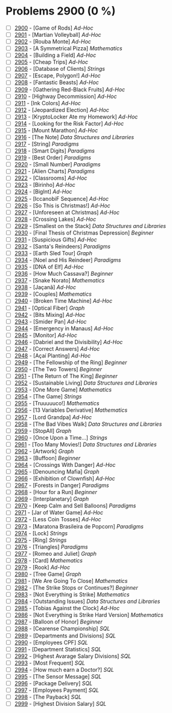 # Problems 2900 (0 %)


- [ ] [2900](https://www.beecrowd.com.br/judge/pt/problems/view/2900) - [Game of Rods] *Ad-Hoc*
- [ ] [2901](https://www.beecrowd.com.br/judge/pt/problems/view/2901) - [Martian Volleyball] *Ad-Hoc*
- [ ] [2902](https://www.beecrowd.com.br/judge/pt/problems/view/2902) - [Rouba Monte] *Ad-Hoc*
- [ ] [2903](https://www.beecrowd.com.br/judge/pt/problems/view/2903) - [A Symmetrical Pizza] *Mathematics*
- [ ] [2904](https://www.beecrowd.com.br/judge/pt/problems/view/2904) - [Building a Field] *Ad-Hoc*
- [ ] [2905](https://www.beecrowd.com.br/judge/pt/problems/view/2905) - [Cheap Trips] *Ad-Hoc*
- [ ] [2906](https://www.beecrowd.com.br/judge/pt/problems/view/2906) - [Database of Clients] *Strings*
- [ ] [2907](https://www.beecrowd.com.br/judge/pt/problems/view/2907) - [Escape, Polygon!] *Ad-Hoc*
- [ ] [2908](https://www.beecrowd.com.br/judge/pt/problems/view/2908) - [Fantastic Beasts] *Ad-Hoc*
- [ ] [2909](https://www.beecrowd.com.br/judge/pt/problems/view/2909) - [Gathering Red-Black Fruits] *Ad-Hoc*
- [ ] [2910](https://www.beecrowd.com.br/judge/pt/problems/view/2910) - [Highway Decommission] *Ad-Hoc*
- [ ] [2911](https://www.beecrowd.com.br/judge/pt/problems/view/2911) - [Ink Colors] *Ad-Hoc*
- [ ] [2912](https://www.beecrowd.com.br/judge/pt/problems/view/2912) - [Jeopardized Election] *Ad-Hoc*
- [ ] [2913](https://www.beecrowd.com.br/judge/pt/problems/view/2913) - [KryptoLocker Ate my Homework] *Ad-Hoc*
- [ ] [2914](https://www.beecrowd.com.br/judge/pt/problems/view/2914) - [Looking for the Risk Factor] *Ad-Hoc*
- [ ] [2915](https://www.beecrowd.com.br/judge/pt/problems/view/2915) - [Mount Marathon] *Ad-Hoc*
- [ ] [2916](https://www.beecrowd.com.br/judge/pt/problems/view/2916) - [The Note] *Data Structures and Libraries*
- [ ] [2917](https://www.beecrowd.com.br/judge/pt/problems/view/2917) - [String] *Paradigms*
- [ ] [2918](https://www.beecrowd.com.br/judge/pt/problems/view/2918) - [Smart Digits] *Paradigms*
- [ ] [2919](https://www.beecrowd.com.br/judge/pt/problems/view/2919) - [Best Order] *Paradigms*
- [ ] [2920](https://www.beecrowd.com.br/judge/pt/problems/view/2920) - [Small Number] *Paradigms*
- [ ] [2921](https://www.beecrowd.com.br/judge/pt/problems/view/2921) - [Alien Charts] *Paradigms*
- [ ] [2922](https://www.beecrowd.com.br/judge/pt/problems/view/2922) - [Classrooms] *Ad-Hoc*
- [ ] [2923](https://www.beecrowd.com.br/judge/pt/problems/view/2923) - [Birinho] *Ad-Hoc*
- [ ] [2924](https://www.beecrowd.com.br/judge/pt/problems/view/2924) - [BigInt] *Ad-Hoc*
- [ ] [2925](https://www.beecrowd.com.br/judge/pt/problems/view/2925) - [IccanobiF Sequence] *Ad-Hoc*
- [ ] [2926](https://www.beecrowd.com.br/judge/pt/problems/view/2926) - [So This is Christmas!] *Ad-Hoc*
- [ ] [2927](https://www.beecrowd.com.br/judge/pt/problems/view/2927) - [Unforeseen at Christmas] *Ad-Hoc*
- [ ] [2928](https://www.beecrowd.com.br/judge/pt/problems/view/2928) - [Crossing Lakes] *Ad-Hoc*
- [ ] [2929](https://www.beecrowd.com.br/judge/pt/problems/view/2929) - [Smallest on the Stack] *Data Structures and Libraries*
- [ ] [2930](https://www.beecrowd.com.br/judge/pt/problems/view/2930) - [Final Thesis of Christmas Depression] *Beginner*
- [ ] [2931](https://www.beecrowd.com.br/judge/pt/problems/view/2931) - [Suspicious Gifts] *Ad-Hoc*
- [ ] [2932](https://www.beecrowd.com.br/judge/pt/problems/view/2932) - [Santa's Reindeers] *Paradigms*
- [ ] [2933](https://www.beecrowd.com.br/judge/pt/problems/view/2933) - [Earth Sled Tour] *Graph*
- [ ] [2934](https://www.beecrowd.com.br/judge/pt/problems/view/2934) - [Noel and His Reindeer] *Paradigms*
- [ ] [2935](https://www.beecrowd.com.br/judge/pt/problems/view/2935) - [DNA of Elf] *Ad-Hoc*
- [ ] [2936](https://www.beecrowd.com.br/judge/pt/problems/view/2936) - [How Much Cassava?] *Beginner*
- [ ] [2937](https://www.beecrowd.com.br/judge/pt/problems/view/2937) - [Snake Norato] *Mathematics*
- [ ] [2938](https://www.beecrowd.com.br/judge/pt/problems/view/2938) - [Jaçanã] *Ad-Hoc*
- [ ] [2939](https://www.beecrowd.com.br/judge/pt/problems/view/2939) - [Couples] *Mathematics*
- [ ] [2940](https://www.beecrowd.com.br/judge/pt/problems/view/2940) - [Broken Time Machine] *Ad-Hoc*
- [ ] [2941](https://www.beecrowd.com.br/judge/pt/problems/view/2941) - [Optical Fiber] *Graph*
- [ ] [2942](https://www.beecrowd.com.br/judge/pt/problems/view/2942) - [Bits Mixing] *Ad-Hoc*
- [ ] [2943](https://www.beecrowd.com.br/judge/pt/problems/view/2943) - [Smider Pan] *Ad-Hoc*
- [ ] [2944](https://www.beecrowd.com.br/judge/pt/problems/view/2944) - [Emergency in Manaus] *Ad-Hoc*
- [ ] [2945](https://www.beecrowd.com.br/judge/pt/problems/view/2945) - [Monitor] *Ad-Hoc*
- [ ] [2946](https://www.beecrowd.com.br/judge/pt/problems/view/2946) - [Dabriel and the Divisibility] *Ad-Hoc*
- [ ] [2947](https://www.beecrowd.com.br/judge/pt/problems/view/2947) - [Correct Answers] *Ad-Hoc*
- [ ] [2948](https://www.beecrowd.com.br/judge/pt/problems/view/2948) - [Açaí Planting] *Ad-Hoc*
- [ ] [2949](https://www.beecrowd.com.br/judge/pt/problems/view/2949) - [The Fellowship of the Ring] *Beginner*
- [ ] [2950](https://www.beecrowd.com.br/judge/pt/problems/view/2950) - [The Two Towers] *Beginner*
- [ ] [2951](https://www.beecrowd.com.br/judge/pt/problems/view/2951) - [The Return of The King] *Beginner*
- [ ] [2952](https://www.beecrowd.com.br/judge/pt/problems/view/2952) - [Sustainable Living] *Data Structures and Libraries*
- [ ] [2953](https://www.beecrowd.com.br/judge/pt/problems/view/2953) - [One More Game] *Mathematics*
- [ ] [2954](https://www.beecrowd.com.br/judge/pt/problems/view/2954) - [The Game] *Strings*
- [ ] [2955](https://www.beecrowd.com.br/judge/pt/problems/view/2955) - [Truuuuuco!] *Mathematics*
- [ ] [2956](https://www.beecrowd.com.br/judge/pt/problems/view/2956) - [13 Variables Derivative] *Mathematics*
- [ ] [2957](https://www.beecrowd.com.br/judge/pt/problems/view/2957) - [Lord Grandpa] *Ad-Hoc*
- [ ] [2958](https://www.beecrowd.com.br/judge/pt/problems/view/2958) - [The Bad Vibes Walk] *Data Structures and Libraries*
- [ ] [2959](https://www.beecrowd.com.br/judge/pt/problems/view/2959) - [StopAll] *Graph*
- [ ] [2960](https://www.beecrowd.com.br/judge/pt/problems/view/2960) - [Once Upon a Time...] *Strings*
- [ ] [2961](https://www.beecrowd.com.br/judge/pt/problems/view/2961) - [Too Many Movies!] *Data Structures and Libraries*
- [ ] [2962](https://www.beecrowd.com.br/judge/pt/problems/view/2962) - [Artwork] *Graph*
- [ ] [2963](https://www.beecrowd.com.br/judge/pt/problems/view/2963) - [Buffoon] *Beginner*
- [ ] [2964](https://www.beecrowd.com.br/judge/pt/problems/view/2964) - [Crossings With Danger] *Ad-Hoc*
- [ ] [2965](https://www.beecrowd.com.br/judge/pt/problems/view/2965) - [Denouncing Mafia] *Graph*
- [ ] [2966](https://www.beecrowd.com.br/judge/pt/problems/view/2966) - [Exhibition of Clownfish] *Ad-Hoc*
- [ ] [2967](https://www.beecrowd.com.br/judge/pt/problems/view/2967) - [Forests in Danger] *Paradigms*
- [ ] [2968](https://www.beecrowd.com.br/judge/pt/problems/view/2968) - [Hour for a Run] *Beginner*
- [ ] [2969](https://www.beecrowd.com.br/judge/pt/problems/view/2969) - [Interplanetary] *Graph*
- [ ] [2970](https://www.beecrowd.com.br/judge/pt/problems/view/2970) - [Keep Calm and Sell Balloons] *Paradigms*
- [ ] [2971](https://www.beecrowd.com.br/judge/pt/problems/view/2971) - [Jar of Water Game] *Ad-Hoc*
- [ ] [2972](https://www.beecrowd.com.br/judge/pt/problems/view/2972) - [Less Coin Tosses] *Ad-Hoc*
- [ ] [2973](https://www.beecrowd.com.br/judge/pt/problems/view/2973) - [Maratona Brasileira de Popcorn] *Paradigms*
- [ ] [2974](https://www.beecrowd.com.br/judge/pt/problems/view/2974) - [Lock] *Strings*
- [ ] [2975](https://www.beecrowd.com.br/judge/pt/problems/view/2975) - [Ring] *Strings*
- [ ] [2976](https://www.beecrowd.com.br/judge/pt/problems/view/2976) - [Triangles] *Paradigms*
- [ ] [2977](https://www.beecrowd.com.br/judge/pt/problems/view/2977) - [Romeo and Juliet] *Graph*
- [ ] [2978](https://www.beecrowd.com.br/judge/pt/problems/view/2978) - [Card] *Mathematics*
- [ ] [2979](https://www.beecrowd.com.br/judge/pt/problems/view/2979) - [Rook] *Ad-Hoc*
- [ ] [2980](https://www.beecrowd.com.br/judge/pt/problems/view/2980) - [Tree Game] *Graph*
- [ ] [2981](https://www.beecrowd.com.br/judge/pt/problems/view/2981) - [We Are Going To Close] *Mathematics*
- [ ] [2982](https://www.beecrowd.com.br/judge/pt/problems/view/2982) - [The Strike Stops or Continues?] *Beginner*
- [ ] [2983](https://www.beecrowd.com.br/judge/pt/problems/view/2983) - [Not Everything is Strike] *Mathematics*
- [ ] [2984](https://www.beecrowd.com.br/judge/pt/problems/view/2984) - [Outstanding Issues] *Data Structures and Libraries*
- [ ] [2985](https://www.beecrowd.com.br/judge/pt/problems/view/2985) - [Tobias Against the Clock] *Ad-Hoc*
- [ ] [2986](https://www.beecrowd.com.br/judge/pt/problems/view/2986) - [Not Everything is Strike Hard Version] *Mathematics*
- [ ] [2987](https://www.beecrowd.com.br/judge/pt/problems/view/2987) - [Balloon of Honor] *Beginner*
- [ ] [2988](https://www.beecrowd.com.br/judge/pt/problems/view/2988) - [Cearense Championship] *SQL*
- [ ] [2989](https://www.beecrowd.com.br/judge/pt/problems/view/2989) - [Departments and Divisions] *SQL*
- [ ] [2990](https://www.beecrowd.com.br/judge/pt/problems/view/2990) - [Employees CPF] *SQL*
- [ ] [2991](https://www.beecrowd.com.br/judge/pt/problems/view/2991) - [Department Statistics] *SQL*
- [ ] [2992](https://www.beecrowd.com.br/judge/pt/problems/view/2992) - [Highest Avarage Salary Divisions] *SQL*
- [ ] [2993](https://www.beecrowd.com.br/judge/pt/problems/view/2993) - [Most Frequent] *SQL*
- [ ] [2994](https://www.beecrowd.com.br/judge/pt/problems/view/2994) - [How much earn a Doctor?] *SQL*
- [ ] [2995](https://www.beecrowd.com.br/judge/pt/problems/view/2995) - [The Sensor Message] *SQL*
- [ ] [2996](https://www.beecrowd.com.br/judge/pt/problems/view/2996) - [Package Delivery] *SQL*
- [ ] [2997](https://www.beecrowd.com.br/judge/pt/problems/view/2997) - [Employees Payment] *SQL*
- [ ] [2998](https://www.beecrowd.com.br/judge/pt/problems/view/2998) - [The Payback] *SQL*
- [ ] [2999](https://www.beecrowd.com.br/judge/pt/problems/view/2999) - [Highest Division Salary] *SQL*